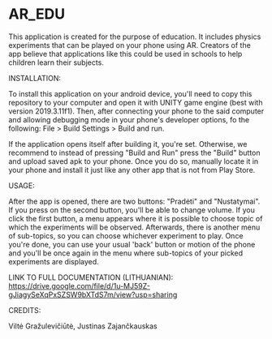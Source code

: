 # AR_EDU

 
This application is created for the purpose of education. It includes physics experiments that can be played on your phone using AR. Creators of the app believe that applications like this could be used in schools to help children learn their subjects.


INSTALLATION:

To install this application on your android device, you'll need to copy this repository to your computer and open it  with UNITY game engine (best with version 2019.3.11f1). Then, after connecting your phone to the said computer and allowing debugging mode in your phone's developer options, fo the following: File > Build Settings > Build and run. 

If the application opens itself after building it, you're set. Otherwise, we recommend to instead of pressing "Build and Run" press the "Build" button and upload saved apk to your phone. Once you do so, manually locate it in your phone and install it just like any other app that is not from Play Store. 


USAGE: 

After the app is opened, there are two buttons: "Pradėti" and "Nustatymai". If you press on the second button, you'll be able to change volume. If you click the first button, a menu appears where it is possible to choose topic of which the experiments will be observed. Afterwards, there is another menu of sub-topics, so you can choose whichever experiment to play. Once you're done, you can use your usual 'back' button or motion of the phone and you'll be once again in the menu where sub-topics of your picked experiments are displayed. 


LINK TO FULL DOCUMENTATION (LITHUANIAN):
https://drive.google.com/file/d/1u-MJ59Z-gJiagySeXqPxSZSW9bXTdS7m/view?usp=sharing


CREDITS:

Viltė Gražulevičiūtė,
Justinas Zajančkauskas
